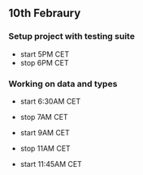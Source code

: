 ## 10th Febraury

### Setup project with testing suite

- start 5PM CET
- stop 6PM CET

### Working on data and types

- start 6:30AM CET
- stop 7AM CET

- start 9AM CET
- stop 11AM CET

- start 11:45AM CET
